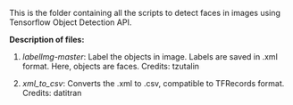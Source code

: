 This is the folder containing all the scripts to detect faces in images using Tensorflow Object Detection API.

**Description of files:**
1) *labelImg-master*: Label the objects in image. Labels are saved in .xml format. Here, objects are faces. Credits: tzutalin

2) *xml_to_csv*: Converts the .xml to .csv, compatible to TFRecords format. Credits: datitran
